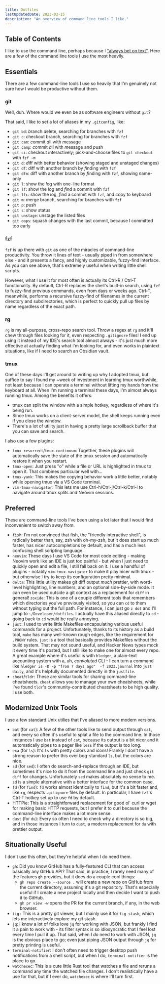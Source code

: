 ```yaml
---
title: Dotfiles
lastUpdatedDate: 2023-03-15
description: "An overview of command line tools I like."
---
```


## Table of Contents

I like to use the command line, perhaps because I ["always bet on text"](https://graydon2.dreamwidth.org/193447.html).
Here are a few of the command line tools I use the most heavily.

## Essentials

There are a few command-line tools I use so heavily that I'm genuinely not sure how I would be productive without them.

### git

Well, duh. Where would we even be as software engineers without `git`?

That said, I like to set a lot of aliases in my `.gitconfig`, like:

- `git bd`: *b*ranch *d*elete, searching for branches with `fzf`
- `git c`: *c*heckout branch, searching for branches with `fzf`
- `git cam`: *c*ommit *a*ll with *m*essage
- `git camp`: *c*ommit *a*ll with *m*essage and *p*ush
- `git ci`: *c*heckout *i*nteractively; pick-and-choose files to `git checkout` with `fzf -m`
- `git d`: *d*iff with better behavior (showing staged and unstaged changes)
- `git df`: *d*iff with another branch by *f*inding with `fzf`
- `git dfn`: *d*iff with another branch by *f*inding with `fzf`, showing *n*ame-only
- `git l`: show the *l*og with one-line format
- `git lf`: show the *l*og and *f*ind a commit with `fzf`
- `git lfc`: show the *l*og, *f*ind a commit with `fzf`, and *c*opy to keyboard
- `git m`: *m*erge branch, searching for branches with `fzf`
- `git p`: *p*ush
- `git s`: show *s*tatus
- `git unstage`: unstage the listed files
- `git oops`: squash changes with the last commit, because I committed too early

### fzf

`fzf` is up there with `git` as one of the miracles of command-line productivity. You throw it lines of text - usually piped in from somewhere else - and it presents a fancy, and highly customizable, fuzzy-find interface. As you can see above, that's extremely useful when writing little shell scripts.

However, what I use it for most often is actually its Ctrl-R / Ctrl-T functionality. By default, Ctrl-R replaces the shell's built-in search, using `fzf` to fuzzy-find previous commands, even from days or weeks ago. Ctrl-T, meanwhile, performs a recursive fuzzy-find of filenames in the current directory and subdirectories, which is perfect to quickly pull up files by name regardless of the exact path.

### rg

`rg` is my all-purpose, cross-repo search tool. Throw a regex at `rg` and it'll chew through files looking for it, even respecting `.gitignore` files!
I end up using it instead of my IDE's search tool almost always - it's just much more effective at actually finding what I'm looking for, and even works in plaintext situations, like if I need to search an Obsidian vault.

### tmux

One of these days I'll get around to writing up why I adopted tmux, but suffice to say I found my ~week of investment in learning tmux worthwhile, not least because I can operate a terminal without lifting my hands from the keyboard at all. When I'm running a terminal these days, I'm almost always running tmux.
Among the benefits it offers:

- tmux can split the window with a simple hotkey, regardless of where it's being run.
- Since tmux works on a client-server model, the shell keeps running even if you close the window.
- There's a lot of utility just in having a pretty large scrollback buffer that you can save and search.

I also use a few plugins:

- `tmux-resurrect`/`tmux-continuum`: Together, these plugins will automatically save the state of the tmux session and automatically restore it when you restart.
- `tmux-open`: Just press "o" while a file or URL is highlighted in tmux to open it. That combines particular well with...
- `tmux-yank`: This makes the copying behavior work a little better, notably while opening tmux via a VS Code terminal.
- `vim-tmux-navigator`: This lets me use Ctrl-h/Ctrl-j/Ctrl-k/Ctrl-l to navigate around tmux splits and Neovim sessions.

## Preferred

These are command-line tools I've been using a lot later that I would find inconvenient to switch away from.

- `fish`: I'm not convinced that fish, the "friendly interactive shell", is radically better than, say, zsh with oh-my-zsh, but it does start up much faster, has nicer autocompletions by default, and has a much less confusing shell scripting language.
- `neovim`: These days I use VS Code for most code editing - making Neovim work like an IDE is just too painful - but when I just need to quickly open and edit a file, I still fall back on it. I use a handful of plugins - notably `vim-tmux-navigator` to make it play nicer with tmux - but otherwise I try to keep its configuration pretty minimal.
- `delta`: This little utility makes git diff output *much* prettier, with word-level highlighting, line numbers, and an optional side-by-side mode. It can even be used outside a git context as a replacement for `diff` in general!
`zoxide`: This is one of a couple different tools that remembers which directories you've previously visited, so you can `cd` to them without typing out the full path. For instance, I can just go `z dot` and I'll jump to `~/Developer/dotfiles`. I actually have this aliased directly to `cd` - going back to `cd` would be really annoying.
- `just`: I used to write little Makefiles encapsulating various useful commands for a project. Unfortunately, thanks to its history as a build tool, `make` has many well-known rough edges, like the requirement for `.PHONY` rules. `just` is a tool that basically provides Makefiles without the build system. That may not sound useful, and Hacker News types mock it every time it's posted, but I still like to make one for almost every repo. A great example where it's useful is with `hledger`, a plain-text accounting system with a, uh, *convoluted* CLI - I can turn a command like `hledger is -D -p "from 7 days ago"  -f 2023.journal` into `just daily`, and it's helpfully documented directly in the `justfile`.
- `cheat`/`tldr`: These are similar tools for sharing command-line cheatsheets. `cheat` allows you to manage your own cheatsheets, while I've found `tldr`'s community-contributed cheatsheets to be high quality. I use both.

## Modernized Unix Tools

I use a few standard Unix utilies that I've aliased to more modern versions.

- `bat` (for `cat`): A few of the other tools like to send output through `cat`, and every so often it's useful to splat a file to the command line. In those instances I use `bat` instead of `cat`, because its output is a bit nicer and it automatically pipes to a pager like `less` if the output is too long.
- `exa` (for `ls`): It's `ls` with pretty colors and icons! Frankly I don't have a strong reason to prefer this over bog-standard `ls`, but the colors are nice.
- `sd` (for `sed`): I often do search-and-replace through an IDE, but sometimes it's nice to do it from the command line and just check `git diff` for changes. Unfortunately `sed` makes absolutely no sense to me. `sd` is a simple alternative with a better interface for the common case.
- `fd` (for `find`): `fd` works almost identically to `find`, but it's a bit faster and, like `rg`, respects `.gitignore` files by default. In particular, I have `fzf`'s Ctrl-T hotkey set up to use `fd` by default.
- HTTPie: This is a straightforward replacement for good ol' curl or wget for making basic HTTP requests, but I prefer it to curl because the command-line interface makes a lot more sense.
- `dust` (for `du`): Every so often I need to check why a directory is so big, and in those instances I turn to `dust`, a modern replacement for `du` with prettier output.

## Situationally Useful

I don't use this often, but they're helpful when I do need them.

- `gh`: Did you know GitHub has a fully-featured CLI that can access basically any GitHub API? That said, in practice, I rarely need many of the features `gh` provides, but it does do a couple cool things:
  - `gh repo create --source .` will create a new repo on GitHub from the current directory, assuming it's a git repository. That's especially useful if I create a new project locally and then decide I want to push it to GitHub.
  - `gh pr view -w` opens the PR for the current branch, if any, in the web browser.
- `tig:` This is a pretty git viewer, but I mainly use it for `tig stash`, which lets me interactively explore my git stash.
- `jq`: I know a lot of folks love `jq` for working with JSON, but frankly I find it a pain to work with - its filter syntax is so idiosyncratic that I feel lost every time I pull it up. That said, when I *do* need to work with JSON, `jq` is the obvious place to go; even just piping JSON output through `jq` for pretty printing is useful.
- `terminal-notifier`: I don't often need to trigger desktop push notifications from a shell script, but when I do, `terminal-notifier` is the place to go.
- `watchexec`: This is a cute little Rust tool that watches a file and reruns a command any time the watched file changes. I don't realistically have a use for that, but if I ever do, `watchexec` is where I'll turn first.